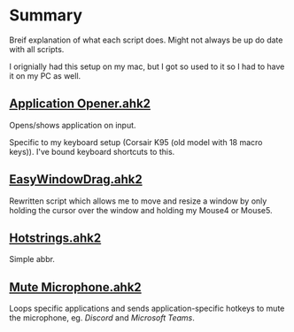 # Summary
Breif explanation of what each script does. Might not always be up do date with all scripts.

I orignially had this setup on my mac, but I got so used to it so I had to have it on my PC as well.
## [Application Opener.ahk2](/Scripts/Application%20Opener.ahk2)
Opens/shows application on input.

Specific to my keyboard setup (Corsair K95 (old model with 18 macro keys)). I've bound keyboard shortcuts to this.

## [EasyWindowDrag.ahk2](/Scripts/EasyWindowDrag.ahk2)
Rewritten script which allows me to move and resize a window by only holding the cursor over the window and holding my Mouse4 or Mouse5.

## [Hotstrings.ahk2](/Scripts/Hotstrings.ahk2)
Simple abbr.

## [Mute Microphone.ahk2](/Scripts/Mute%20Microphone.ahk2)
Loops specific applications and sends application-specific hotkeys to mute the microphone, eg. *Discord* and *Microsoft Teams*.
